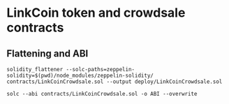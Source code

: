 # LinkCoin token and crowdsale contracts

## Flattening and ABI
```solidity_flattener --solc-paths=zeppelin-solidity=$(pwd)/node_modules/zeppelin-solidity/ contracts/LinkCoinCrowdsale.sol --output deploy/LinkCoinCrowdsale.sol```

```solc --abi contracts/LinkCoinCrowdsale.sol -o ABI --overwrite```
